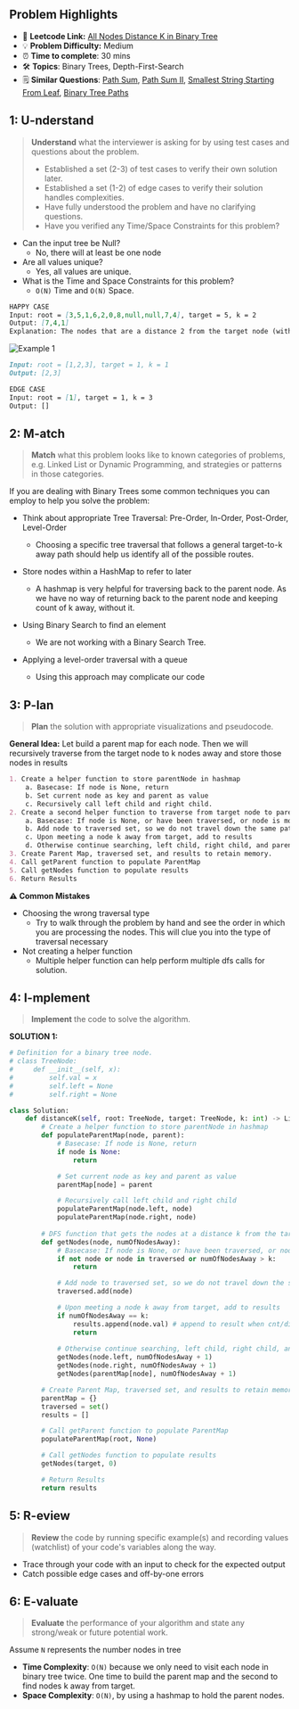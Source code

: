 ## Problem Highlights

* 🔗 **Leetcode Link:** [All Nodes Distance K in Binary Tree](https://leetcode.com/problems/all-nodes-distance-k-in-binary-tree/) 
* 💡 **Problem Difficulty:** Medium
* ⏰ **Time to complete**: 30 mins
* 🛠️ **Topics**: Binary Trees, Depth-First-Search
* 🗒️ **Similar Questions**: [Path Sum](https://leetcode.com/problems/path-sum/), [Path Sum II](https://leetcode.com/problems/convert-sorted-list-to-binary-search-tree/), [Smallest String Starting From Leaf](https://leetcode.com/problems/smallest-string-starting-from-leaf/), [Binary Tree Paths](https://leetcode.com/problems/binary-tree-paths/) 
    
## 1: U-nderstand
 
> **Understand** what the interviewer is asking for by using test cases and questions about the problem.
> 
> - Established a set (2-3) of test cases to verify their own solution later.
> - Established a set (1-2) of edge cases to verify their solution handles complexities.
> - Have fully understood the problem and have no clarifying questions.
> - Have you verified any Time/Space Constraints for this problem?

- Can the input tree be Null?
  - No, there will at least be one node
- Are all values unique?
    - Yes, all values are unique.
- What is the Time and Space Constraints for this problem?
    - `O(N)` Time and `O(N)` Space.
```markdown
HAPPY CASE
Input: root = [3,5,1,6,2,0,8,null,null,7,4], target = 5, k = 2
Output: [7,4,1]
Explanation: The nodes that are a distance 2 from the target node (with value 5) have values 7, 4, and 1.
```
![Example 1 ](https://s3-lc-upload.s3.amazonaws.com/uploads/2018/06/28/sketch0.png)
```markdown
Input: root = [1,2,3], target = 1, k = 1
Output: [2,3]

EDGE CASE 
Input: root = [1], target = 1, k = 3
Output: []
```   
    
## 2: M-atch

> **Match** what this problem looks like to known categories of problems, e.g. Linked List or Dynamic Programming, and strategies or patterns in those categories.

If you are dealing with Binary Trees some common techniques you can employ to help you solve the problem:

- Think about appropriate Tree Traversal: Pre-Order, In-Order, Post-Order, Level-Order
    - Choosing a specific tree traversal that follows a general target-to-k away path should help us identify all of the possible routes.
    
- Store nodes within a HashMap to refer to later
    - A hashmap is very helpful for traversing back to the parent node. As we have no way of returning back to the parent node and keeping count of k away, without it.

- Using Binary Search to find an element
    - We are not working with a Binary Search Tree. 

- Applying a level-order traversal with a queue
    - Using this approach may complicate our code
## 3: P-lan

> **Plan** the solution with appropriate visualizations and pseudocode.

**General Idea:** Let build a parent map for each node. Then we will recursively traverse from the target node to k nodes away and store those nodes in results

```markdown
1. Create a helper function to store parentNode in hashmap
    a. Basecase: If node is None, return
    b. Set current node as key and parent as value
    c. Recursively call left child and right child.
2. Create a second helper function to traverse from target node to parent and child nodes and find nodes k away.
    a. Basecase: If node is None, or have been traversed, or node is more than k away, return
    b. Add node to traversed set, so we do not travel down the same path
    c. Upon meeting a node k away from target, add to results
    d. Otherwise continue searching, left child, right child, and parent
3. Create Parent Map, traversed set, and results to retain memory.
4. Call getParent function to populate ParentMap
5. Call getNodes function to populate results
6. Return Results
```

**⚠️ Common Mistakes**
- Choosing the wrong traversal type
    - Try to walk through the problem by hand and see the order in which you are processing the nodes. This will clue you into the type of traversal necessary
- Not creating a helper function
    - Multiple helper function can help perform multiple dfs calls for solution.
## 4: I-mplement

> **Implement** the code to solve the algorithm.

**SOLUTION 1:**

```python
# Definition for a binary tree node.
# class TreeNode:
#     def __init__(self, x):
#         self.val = x
#         self.left = None
#         self.right = None

class Solution:
    def distanceK(self, root: TreeNode, target: TreeNode, k: int) -> List[int]:
        # Create a helper function to store parentNode in hashmap
        def populateParentMap(node, parent):
            # Basecase: If node is None, return
            if node is None:
                return 

            # Set current node as key and parent as value
            parentMap[node] = parent 

            # Recursively call left child and right child
            populateParentMap(node.left, node)
            populateParentMap(node.right, node)
        
        # DFS function that gets the nodes at a distance k from the target
        def getNodes(node, numOfNodesAway):
            # Basecase: If node is None, or have been traversed, or node is more than k away, return
            if not node or node in traversed or numOfNodesAway > k:
                return 

            # Add node to traversed set, so we do not travel down the same path
            traversed.add(node)

            # Upon meeting a node k away from target, add to results
            if numOfNodesAway == k:
                results.append(node.val) # append to result when cnt/distance is k
                return 
            
            # Otherwise continue searching, left child, right child, and parent
            getNodes(node.left, numOfNodesAway + 1)
            getNodes(node.right, numOfNodesAway + 1)
            getNodes(parentMap[node], numOfNodesAway + 1)

        # Create Parent Map, traversed set, and results to retain memory.
        parentMap = {}
        traversed = set()
        results = []

        # Call getParent function to populate ParentMap
        populateParentMap(root, None) 

        # Call getNodes function to populate results
        getNodes(target, 0) 

        # Return Results
        return results
```


## 5: R-eview

> **Review** the code by running specific example(s) and recording values (watchlist) of your code's variables along the way.

- Trace through your code with an input to check for the expected output
- Catch possible edge cases and off-by-one errors

## 6: E-valuate

> **Evaluate** the performance of your algorithm and state any strong/weak or future potential work.

Assume `N` represents the number nodes in tree

* **Time Complexity**: `O(N)` because we only need to visit each node in binary tree twice. One time to build the parent map and the second to find nodes k away from target.
* **Space Complexity**: `O(N)`, by using a hashmap to hold the parent nodes.